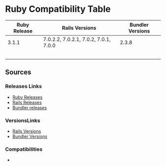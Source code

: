 # Ruby Compatibility Table

| Ruby Release | Rails Versions                        | Bundler Versions |
|--------------|---------------------------------------|------------------|
| 3.1.1        | 7.0.2.2, 7.0.2.1, 7.0.2, 7.0.1, 7.0.0 | 2.3.8            |
|              |                                       |                  |
|              |                                       |                  |
|              |                                       |                  |
|              |                                       |                  |
|              |                                       |                  |


## Sources

### Releases Links
- [Ruby Releases](https://www.ruby-lang.org/en/downloads/releases/)
- [Rails Releases](https://rubyonrails.org/category/releases)
- [Bundler releases](https://github.com/rubygems/bundler/releases)

### VersionsLinks
- [Rails Versions](https://rubygems.org/gems/rails/versions)
- [Bundler Versions](https://rubygems.org/gems/bundler/versions)

### Compatibilities
- 
